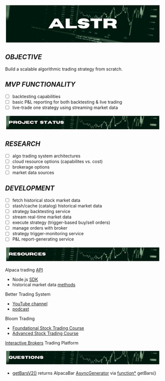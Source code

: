 ![alstr project hero](./repo_assets/readme_title.png)

## **_OBJECTIVE_**

Build a scalable algorithmic trading strategy from scratch.

## **_MVP FUNCTIONALITY_**

- [ ] backtesting capabilities
- [ ] basic P&L reporting for both backtesting & live trading
- [ ] live-trade one strategy using streaming market data

![alstr project status](./repo_assets/readme_status.png)

## **_RESEARCH_**

- [ ] algo trading system architectures
- [ ] cloud resource options (capabilites vs. cost)
- [ ] brokerage options
- [ ] market data sources

## **_DEVELOPMENT_**

- [ ] fetch historical stock market data
- [ ] stash/cache (catalog) historical market data
- [ ] strategy backtesting service
- [ ] stream real-time market data
- [ ] execute strategy (trigger-based buy/sell orders)
- [ ] manage orders with broker
- [ ] strategy trigger-monitoring service
- [ ] P&L report-generating service

![alstr project resources](./repo_assets/readme_resources.png)

Alpaca trading [API](https://alpaca.markets/)

- Node.js [SDK](https://github.com/alpacahq/alpaca-trade-api-js)
- historical market data [methods](https://github.com/alpacahq/alpaca-trade-api-js#data-api)

Better Trading System

- [YouTube channel]()
- [podcast]()

Bloom Trading

- [Foundational Stock Trading Course]()
- [Advanced Stock Trading Course]()

[Interactive Brokers](https://www.interactivebrokers.com/en/home.php) Trading Platform

![alstr project resources](./repo_assets/readme_questions.png)

- [getBarsV2()](https://github.com/alpacahq/alpaca-trade-api-js/blob/e323991fa6fc0e629ffc52514a009f2a9b24ce31/lib/resources/datav2/rest_v2.ts#L241) returns AlpacaBar [AsyncGenerator](https://developer.mozilla.org/en-US/docs/Web/JavaScript/Reference/Global_Objects/Generator) via [function\*](https://developer.mozilla.org/en-US/docs/Web/JavaScript/Reference/Statements/function*) getBars()
